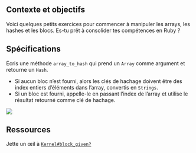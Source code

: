 ## Contexte et objectifs

Voici quelques petits exercices pour commencer à manipuler les arrays, les hashes et les blocs. Es-tu prêt à consolider tes compétences en Ruby ?

## Spécifications

Écris une méthode `array_to_hash` qui prend un `Array` comme argument et retourne un `Hash`.

- Si aucun bloc n’est fourni, alors les clés de hachage doivent être des index entiers d’éléments dans l’array, convertis en `Strings`.
- Si un bloc est fourni, appelle-le en passant l’index de l’array et utilise le résultat retourné comme clé de hachage.

![](https://raw.githubusercontent.com/lewagon/fullstack-images/master/ruby/array_to_hash.png)

## Ressources

Jette un œil à [`Kernel#block_given?`](http://ruby-doc.org/core/Kernel.html#method-i-block_given-3F)

